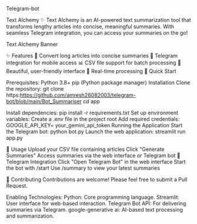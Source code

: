 Telegram-bot

Text Alchemy ✨
Text Alchemy is an AI-powered text summarization tool that transforms lengthy articles into concise, meaningful summaries. With seamless Telegram integration, you can access your summaries on the go!

Text Alchemy Banner

✨ Features
📝 Convert long articles into concise summaries
📱 Telegram integration for mobile access
📊 CSV file support for batch processing
🎨 Beautiful, user-friendly interface
🚀 Real-time processing
🚀 Quick Start

Prerequisites:
Python 3.8+
pip (Python package manager)
Installation
Clone the repository:
git clone https:https://github.com/amresh26082003/telegram-bot/blob/main/Bot_Summariser
cd app

Install dependencies:
pip install -r requirements.txt
Set up environment variables:
Create a .env file in the project root
Add required credentials:
GOOGLE_API_KEY= your_gemini_api_token
Running the Application
Start the Telegram bot:
python bot.py
Launch the web application:
streamlit run app.py

📖 Usage
Upload your CSV file containing articles
Click "Generate Summaries"
Access summaries via the web interface or Telegram bot
📱 Telegram Integration
Click "Open Telegram Bot" in the web interface
Start the bot with /start
Use /summary to view your latest summaries

🤝 Contributing
Contributions are welcome! Please feel free to submit a Pull Request.

Enabling Technologies:
Python: Core programming language.
Streamlit: User interface for web-based interaction.
Telegram Bot API: For delivering summaries via Telegram.
google-generative ai: AI-based text processing and summarization.
